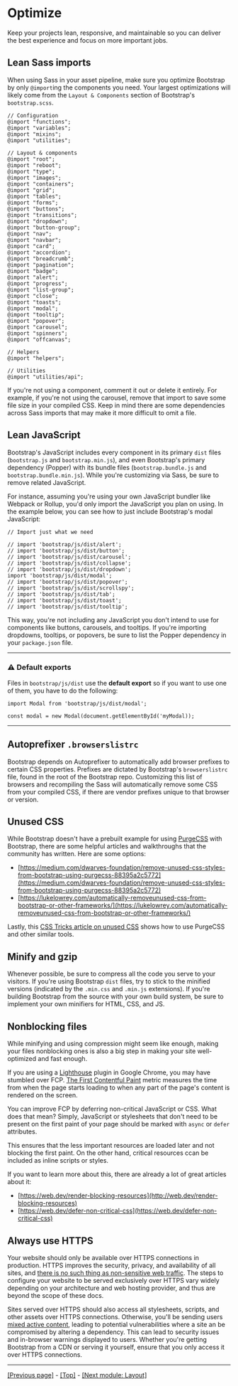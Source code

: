# Optimize

Keep your projects lean, responsive, and maintainable so you can deliver the best experience and focus on more important jobs.

## Lean Sass imports

When using Sass in your asset pipeline, make sure you optimize Bootstrap by only `@import`ing the components you need. Your largest optimizations will likely come from the `Layout & Components` section of Bootstrap's `bootstrap.scss`.
```
// Configuration
@import "functions";
@import "variables";
@import "mixins";
@import "utilities";

// Layout & components
@import "root";
@import "reboot";
@import "type";
@import "images";
@import "containers";
@import "grid";
@import "tables";
@import "forms";
@import "buttons";
@import "transitions";
@import "dropdown";
@import "button-group";
@import "nav";
@import "navbar";
@import "card";
@import "accordion";
@import "breadcrumb";
@import "pagination";
@import "badge";
@import "alert";
@import "progress";
@import "list-group";
@import "close";
@import "toasts";
@import "modal";
@import "tooltip";
@import "popover";
@import "carousel";
@import "spinners";
@import "offcanvas";

// Helpers
@import "helpers";

// Utilities
@import "utilities/api";
```
If you're not using a component, comment it out or delete it entirely. For example, if you're not using the carousel, remove that import to save some file size in your compiled CSS. Keep in mind there are some dependencies across Sass imports that may make it more difficult to omit a file.

## Lean JavaScript

Bootstrap's JavaScript includes every component in its primary `dist` files (`bootstrap.js` and `bootstrap.min.js`), and even Bootstrap's primary dependency (Popper) with its bundle files (`bootstrap.bundle.js` and `bootstrap.bundle.min.js`). While you're customizing via Sass, be sure to remove related JavaScript.

For instance, assuming you're using your own JavaScript bundler like Webpack or Rollup, you'd only import the JavaScript you plan on using. In the example below, you can see how to just include Bootstrap's modal JavaScript:
```
// Import just what we need

// import 'bootstrap/js/dist/alert';
// import 'bootstrap/js/dist/button';
// import 'bootstrap/js/dist/carousel';
// import 'bootstrap/js/dist/collapse';
// import 'bootstrap/js/dist/dropdown';
import 'bootstrap/js/dist/modal';
// import 'bootstrap/js/dist/popover';
// import 'bootstrap/js/dist/scrollspy';
// import 'bootstrap/js/dist/tab';
// import 'bootstrap/js/dist/toast';
// import 'bootstrap/js/dist/tooltip';
```
This way, you're not including any JavaScript you don't intend to use for components like buttons, carousels, and tooltips. If you're importing dropdowns, tooltips, or popovers, be sure to list the Popper dependency in your `package.json` file.

<hr>

### :warning: Default exports

Files in `bootstrap/js/dist` use the **default export** so if you want to use one of them, you have to do the following:
```
import Modal from 'bootstrap/js/dist/modal';

const modal = new Modal(document.getElementById('myModal));
```

<hr>

## Autoprefixer `.browserslistrc`

Bootstrap depends on Autoprefixer to automatically add browser prefixes to certain CSS properties. Prefixes are dictated by Bootstrap's `browserslistrc` file, found in the root of the Bootstrap repo. Customizing this list of browsers and recompiling the Sass will automatically remove some CSS from your compiled CSS, if there are vendor prefixes unique to that browser or version.

## Unused CSS

While Bootstrap doesn't have a prebuilt example for using [PurgeCSS](https://github.com/FullHuman/purgecss) with Bootstrap, there are some helpful articles and walkthroughs that the community has written. Here are some options:

* [https://medium.com/dwarves-foundation/remove-unused-css-styles-from-bootstrap-using-purgecss-88395a2c5772](https://medium.com/dwarves-foundation/remove-unused-css-styles-from-bootstrap-using-purgecss-88395a2c5772)
* [https://lukelowrey.com/automatically-removeunused-css-from-bootstrap-or-other-frameworks/](https://lukelowrey.com/automatically-removeunused-css-from-bootstrap-or-other-frameworks/)

Lastly, this [CSS Tricks article on unused CSS](https://css-tricks.com/how-do-you-remove-unused-css-from-a-site/) shows how to use PurgeCSS and other similar tools.

## Minify and gzip

Whenever possible, be sure to compress all the code you serve to your visitors. If you're using Bootstrap `dist` files, try to stick to the minified versions (indicated by the `.min.css` and `.min.js` extensions). If you're building Bootstrap from the source with your own build system, be sure to implement your own minifiers for HTML, CSS, and JS.

## Nonblocking files

While minifying and using compression might seem like enough, making your files nonblocking ones is also a big step in making your site well-optimized and fast enough.

If you are using a [Lighthouse](https://developers.google.com/web/tools/lighthouse/) plugin in Google Chrome, you may have stumbled over FCP. [The First Contentful Paint](https://web.dev/fcp/) metric measures the time from when the page starts loading to when any part of the page's content is rendered on the screen.

You can improve FCP by deferring non-critical JavaScript or CSS. What does that mean? Simply, JavaScript or stylesheets that don't need to be present on the first paint of your page should be marked with `async` or `defer` attributes.

This ensures that the less important resources are loaded later and not blocking the first paint. On the other hand, critical resources ccan be included as inline scripts or styles.

If you want to learn more about this, there are already a lot of great articles about it:

* [https://web.dev/render-blocking-resources](http://web.dev/render-blocking-resources)
* [https://web.dev/defer-non-critical-css](https://web.dev/defer-non-critical-css)

## Always use HTTPS

Your website should only be available over HTTPS connections in production. HTTPS improves the security, privacy, and availability of all sites, and [there is no such thing as non-sensitive web traffic](https://https.cio.gov/everything/). The steps to configure your website to be served exclusively over HTTPS vary widely depending on your architecture and web hosting provider, and thus are beyond the scope of these docs.

Sites served over HTTPS should also access all stylesheets, scripts, and other assets over HTTPS connections. Otherwise, you'll be sending users [mixed active content](https://developer.mozilla.org/en-US/docs/Web/Security/Mixed_content), leading to potential vulnerabilities where a site an be compromised by altering a dependency. This can lead to security issues and in-browser warnings displayed to users. Whether you're getting Bootstrap from a CDN or serving it yourself, ensure that you only access it over HTTPS connections.

<hr>

[[Previous page]](https://github.com/AndrewSRea/My_Learning_Port/tree/main/Bootstrap/Customize/CSS_Variables#css-variables) - [[Top]](https://github.com/AndrewSRea/My_Learning_Port/tree/main/Bootstrap/Customize/Optimize#optimize) - [[Next module: Layout]](https://github.com/AndrewSRea/My_Learning_Port/tree/main/Bootstrap/Layout#layout)